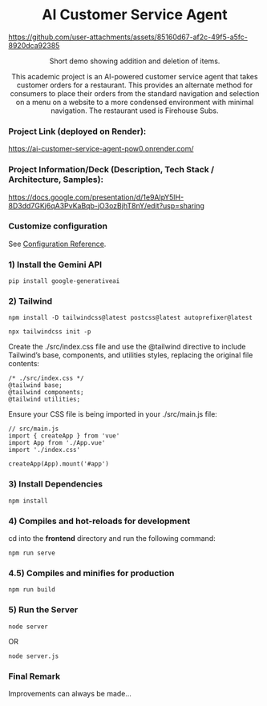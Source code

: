 <h1 align="center">
  AI Customer Service Agent
</h1>



https://github.com/user-attachments/assets/85160d67-af2c-49f5-a5fc-8920dca92385
<p align="center">
  Short demo showing addition and deletion of items.
</p>




<p align="center">
  This academic project is an AI-powered customer service agent that takes customer orders for a restaurant. This provides an alternate method for consumers to
  place their orders from the standard navigation and selection on a menu on a website to a more condensed environment with minimal navigation.
  The restaurant used is Firehouse Subs.
</p>

### Project Link (deployed on Render):
https://ai-customer-service-agent-pow0.onrender.com/

### Project Information/Deck (Description, Tech Stack / Architecture, Samples):
<a href="https://docs.google.com/presentation/d/1e9AlpY5lH-8D3dd7GKj6qA3PvKaBqb-jO3ozBjhT8nY/edit? usp=sharing" target="_blank" rel="noopenner referrer"/>
https://docs.google.com/presentation/d/1e9AlpY5lH-8D3dd7GKj6qA3PvKaBqb-jO3ozBjhT8nY/edit?usp=sharing
</a>


### Customize configuration
See [Configuration Reference](https://cli.vuejs.org/config/).


### 1) Install the Gemini API
```
pip install google-generativeai
```

### 2) Tailwind
```
npm install -D tailwindcss@latest postcss@latest autoprefixer@latest

npx tailwindcss init -p
```

Create the ./src/index.css file and use the @tailwind directive to include Tailwind’s base, components, and utilities styles, replacing the original file contents:
```
/* ./src/index.css */
@tailwind base;
@tailwind components;
@tailwind utilities;
```

Ensure your CSS file is being imported in your ./src/main.js file:
```
// src/main.js
import { createApp } from 'vue'
import App from './App.vue'
import './index.css'

createApp(App).mount('#app')
```

### 3) Install Dependencies
```
npm install
```

### 4) Compiles and hot-reloads for development
cd into the **frontend** directory and run the following command:
```
npm run serve
```

### 4.5) Compiles and minifies for production
```
npm run build
```

### 5) Run the Server
```
node server
```
OR
```
node server.js
```

### Final Remark
Improvements can always be made...
